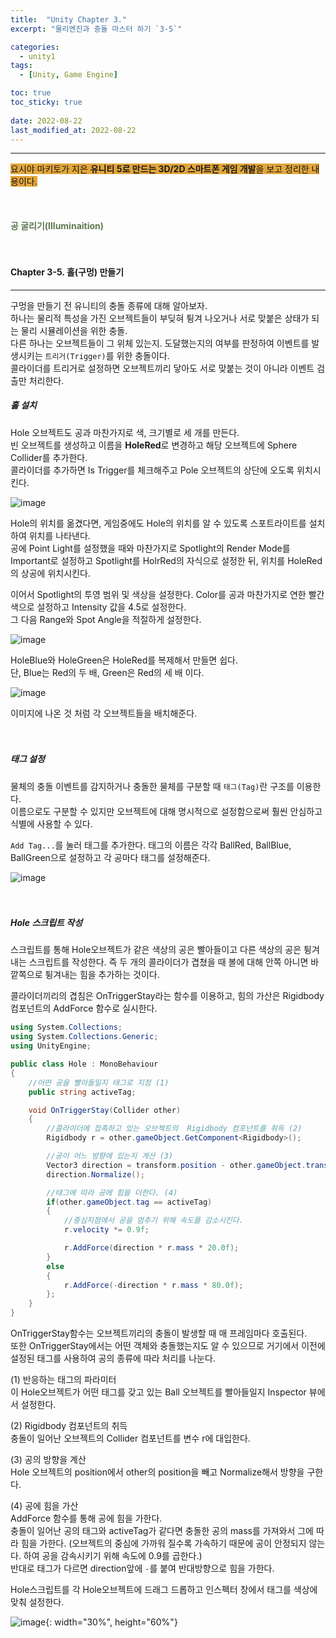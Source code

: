 ```yaml
---
title:  "Unity Chapter 3."
excerpt: "물리엔진과 충돌 마스터 하기 `3-5`"

categories:
  - unity1
tags:
  - [Unity, Game Engine]

toc: true
toc_sticky: true
 
date: 2022-08-22
last_modified_at: 2022-08-22
---
```

--- 
<span style="background-color:#E2A63B">요시야 마키토가 지은 **유니티 5로 만드는 3D/2D 스마트폰 게임 개발**을 보고 정리한 내용이다.</span>  
<br>
<br>
<br> 
**<span style="color:#5E784F">공 굴리기(Illuminaition)</span>**  
<br>
<br>

#### Chapter 3-5. 홀(구멍) 만들기  
---
 
구멍을 만들기 전 유니티의 충돌 종류에 대해 알아보자.  
하나는 물리적 특성을 가진 오브젝트들이 부딪혀 튕겨 나오거나 서로 맞붙은 상태가 되는 물리 시뮬레이션을 위한 충돌.  
다른 하나는 오브젝트들이 그 위체 있는지. 도달했는지의 여부를 판정하여 이벤트를 발생시키는 `트리거(Trigger)`를 위한 충돌이다.  
콜라이더를 트리거로 설정하면 오브젝트끼리 닿아도 서로 맞붙는 것이 아니라 이벤트 검출만 처리한다.  

##### **홀 설치**  

Hole 오브젝트도 공과 마찬가지로 색, 크기별로 세 개를 만든다.  
빈 오브젝트를 생성하고 이름을 **HoleRed**로 변경하고 해당 오브젝트에 Sphere Collider를 추가한다.  
콜라이더를 추가하면 Is Trigger를 체크해주고 Pole 오브젝트의 상단에 오도록 위치시킨다.  

![image](https://user-images.githubusercontent.com/106606698/185892520-cb33f013-8d00-47e5-84ab-29d993e8b7da.png)  

Hole의 위치를 옮겼다면, 게임중에도 Hole의 위치를 알 수 있도록 스포트라이트를 설치하여 위치를 나타낸다.  
공에 Point Light를 설정했을 때와 마찬가지로 Spotlight의 Render Mode를 Important로 설정하고 Spotlight를 HolrRed의 자식으로 설정한 뒤, 위치를 HoleRed의 상공에 위치시킨다.  

이어서 Spotlight의 투영 범위 및 색상을 설정한다. Color를 공과 마찬가지로 연한 빨간색으로 설정하고 Intensity 값을 4.5로 설정한다.  
그 다음 Range와 Spot Angle을 적절하게 설정한다.  

![image](https://user-images.githubusercontent.com/106606698/185894472-4bbeb4f9-e070-4164-9225-1646bfda4884.png)  

HoleBlue와 HoleGreen은 HoleRed를 복제해서 만들면 쉽다.  
단, Blue는 Red의 두 배, Green은 Red의 세 배 이다.  

![image](https://user-images.githubusercontent.com/106606698/185896141-c7eecf28-1830-4a2c-9d46-ab498f1b62fe.png)  

이미지에 나온 것 처럼 각 오브젝트들을 배치해준다.  
<br>
<br>

##### **태그 설정**  

물체의 충돌 이벤트를 감지하거나 충돌한 물체를 구분할 때 `태그(Tag)`란 구조를 이용한다.  
이름으로도 구분할 수 있지만 오브젝트에 대해 명시적으로 설정함으로써 훨씬 안심하고 식별에 사용할 수 있다.  

`Add Tag...`를 눌러 태그를 추가한다. 태그의 이름은 각각 BallRed, BallBlue, BallGreen으로 설정하고 각 공마다 태그를 설정해준다.  
 
![image](https://user-images.githubusercontent.com/106606698/185897381-da79c83b-782a-4bd0-b53d-8d7b1de26b9e.png)  
<br>
<br>

##### **Hole 스크립트 작성**  
 
스크립트를 통해 Hole오브젝트가 같은 색상의 공은 빨아들이고 다른 색상의 공은 튕겨내는 스크립트를 작성한다. 즉 두 개의 콜라이더가 겹쳤을 때 볼에 대해 안쪽 아니면 바깥쪽으로 튕겨내는 힘을 추가하는 것이다.  
 
콜라이더끼리의 겹침은 OnTriggerStay라는 함수를 이용하고, 힘의 가산은 Rigidbody 컴포넌트의 AddForce 함수로 실시한다.  

```C#
using System.Collections;
using System.Collections.Generic;
using UnityEngine;

public class Hole : MonoBehaviour
{
    //어떤 공을 빨아들일지 태그로 지정 (1)
    public string activeTag;

    void OnTriggerStay(Collider other)
    {
        //콜라이더에 접촉하고 있는 오브젝트의  Rigidbody 컴포넌트를 취득 (2)
        Rigidbody r = other.gameObject.GetComponent<Rigidbody>();

        //공이 어느 방향에 있는지 계산 (3)
        Vector3 direction = transform.position - other.gameObject.transform.position;
        direction.Normalize();

        //태그에 따라 공에 힘을 더한다. (4)
        if(other.gameObject.tag == activeTag)
        {
            //중심지점에서 공을 멈추기 위해 속도를 감소시킨다.
            r.velocity *= 0.9f;

            r.AddForce(direction * r.mass * 20.0f);
        }
        else
        {
            r.AddForce(-direction * r.mass * 80.0f);
        };
    }
}
```  

OnTriggerStay함수는 오브젝트끼리의 충돌이 발생할 때 매 프레임마다 호출된다.  
또한 OnTriggerStay에서는 어떤 객체와 충돌했는지도 알 수 있으므로 거기에서 이전에 설정된 태그를 사용하여 공의 종류에 따라 처리를 나눈다.  

(1) 반응하는 태그의 파라미터  
이 Hole오브젝트가 어떤 태그를 갖고 있는 Ball 오브젝트를 빨아들일지 Inspector 뷰에서 설정한다.  
 
(2) Rigidbody 컴포넌트의 취득  
충돌이 일어난 오브젝트의 Collider 컴포넌트를 변수 r에 대입한다.  
 
(3) 공의 방향을 계산  
Hole 오브젝트의 position에서 other의 position을 빼고 Normalize해서 방향을 구한다.  

(4) 공에 힘을 가산  
AddForce 함수를 통해 공에 힘을 가한다.  
충돌이 일어난 공의 태그와 activeTag가 같다면 충돌한 공의 mass를 가져와서 그에 따라 힘을 가한다. (오브젝트의 중심에 가까워 질수록 가속하기 때문에 공이 안정되지 않는다. 하여 공을 감속시키기 위해 속도에 0.9를 곱한다.)   
반대로 태그가 다르면 direction앞에 `-`를 붙여 반대방향으로 힘을 가한다.  

Hole스크립트를 각 Hole오브젝트에 드래그 드롭하고 인스펙터 창에서 태그를 색상에 맞춰 설정한다.  

![image](https://user-images.githubusercontent.com/106606698/185901181-7bd57a93-b87b-4924-8a66-8e5d7865812d.png){: width="30%", height="60%"}	